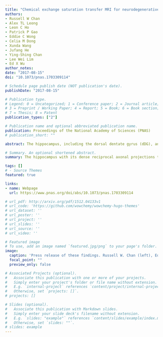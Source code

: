 ```yaml
---
title: "Chemical exchange saturation transfer MRI for neurodegenerative diseases: an update on clinical and preclinical studies"
authors:
- Russell W Chan
- Alex TL Leong
- Leon C Ho
- Patrick P Gao
- Eddie C Wong
- Celia M Dong
- Xunda Wang
- Jufang He
- Ying-Shing Chan
- Lee Wei Lim
- Ed X Wu
author_notes: 
date: "2017-08-15"
doi: "10.1073/pnas.1703309114"

# Schedule page publish date (NOT publication's date).
publishDate: "2017-08-15"

# Publication type.
# Legend: 0 = Uncategorized; 1 = Conference paper; 2 = Journal article;
# 3 = Preprint / Working Paper; 4 = Report; 5 = Book; 6 = Book section;
# 7 = Thesis; 8 = Patent
publication_types: ["2"]

# Publication name and optional abbreviated publication name.
publication: Proceedings of the National Academy of Sciences (PNAS)
# publication_short: ""

abstract: The hippocampus, including the dorsal dentate gyrus (dDG), and cortex engage in bidirectional communication. We propose that low-frequency activity in hippocampal–cortical pathways contributes to brain-wide resting-state connectivity to integrate sensory information. Using optogenetic stimulation and brain-wide fMRI and resting-state fMRI (rsfMRI), we determined the large-scale effects of spatiotemporal-specific downstream propagation of hippocampal activity. Low-frequency (1 Hz), but not high-frequency (40 Hz), stimulation of dDG excitatory neurons evoked robust cortical and subcortical brain-wide fMRI responses. More importantly, it enhanced interhemispheric rsfMRI connectivity in various cortices and hippocampus. Subsequent local field potential recordings revealed an increase in slow oscillations in dorsal hippocampus and visual cortex, interhemispheric visual cortical connectivity, and hippocampal–cortical connectivity. Meanwhile, pharmacological inactivation of dDG neurons decreased interhemispheric rsfMRI connectivity. Functionally, visually evoked fMRI responses in visual regions also increased during and after low-frequency dDG stimulation. Together, our results indicate that low-frequency activity robustly propagates in the dorsal hippocampal–cortical pathway, drives interhemispheric cortical rsfMRI connectivity, and mediates visual processing.

# Summary. An optional shortened abstract.
summary: The hippocampus with its dense reciprocal axonal projections to and from cortex is widely believed to mediate numerous cognitive functions. However, it is unknown whether and how specific hippocampal–cortical activity contributes to the brain-wide functional connectivity. Here, we use optogenetics and fMRI to examine how excitatory neural activity initiated in the dorsal dentate gyrus of the hippocampus propagates and modulates resting-state fMRI (rsfMRI) connectivity. We discover its robust propagation brain-wide at low frequency (1 Hz), which enhances interhemispheric rsfMRI connectivity and cortical and subcortical visual responses. Our findings highlight the important role of slow hippocampal–cortical oscillatory activity in driving brain-wide rsfMRI connectivity and mediating sensory processing.

tags: []
# - Source Themes
featured: true

links:
- name: Webpage
  url: https://www.pnas.org/doi/abs/10.1073/pnas.1703309114

# url_pdf: http://arxiv.org/pdf/1512.04133v1
# url_code: 'https://github.com/wowchemy/wowchemy-hugo-themes'
# url_dataset: ''
# url_poster: ''
# url_project: ''
# url_slides: ''
# url_source: ''
# url_video: ''

# Featured image
# To use, add an image named `featured.jpg/png` to your page's folder. 
image:
  caption: 'Press release of these findings. Russell W. Chan (left), Ed X. Wu (middle), and Alex T. L. Leong (right).'
  focal_point: ""
  preview_only: false

# Associated Projects (optional).
#   Associate this publication with one or more of your projects.
#   Simply enter your project's folder or file name without extension.
#   E.g. `internal-project` references `content/project/internal-project/index.md`.
#   Otherwise, set `projects: []`.
# projects: []

# Slides (optional).
#   Associate this publication with Markdown slides.
#   Simply enter your slide deck's filename without extension.
#   E.g. `slides: "example"` references `content/slides/example/index.md`.
#   Otherwise, set `slides: ""`.
# slides: example
---
```

<!-- 
{{% callout note %}}
Click the *Cite* button above to demo the feature to enable visitors to import publication metadata into their reference management software.
{{% /callout %}}

{{% callout note %}}
Create your slides in Markdown - click the *Slides* button to check out the example.
{{% /callout %}}

Supplementary notes can be added here, including [code, math, and images](https://wowchemy.com/docs/writing-markdown-latex/). -->
